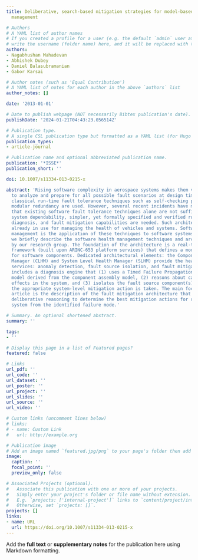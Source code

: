 ```yaml
---
title: Deliberative, search-based mitigation strategies for model-based software health
  management

# Authors
# A YAML list of author names
# If you created a profile for a user (e.g. the default `admin` user at `content/authors/admin/`), 
# write the username (folder name) here, and it will be replaced with their full name and linked to their profile.
authors:
- Nagabhushan Mahadevan
- Abhishek Dubey
- Daniel Balasubramanian
- Gabor Karsai

# Author notes (such as 'Equal Contribution')
# A YAML list of notes for each author in the above `authors` list
author_notes: []

date: '2013-01-01'

# Date to publish webpage (NOT necessarily Bibtex publication's date).
publishDate: '2024-01-21T04:43:23.056514Z'

# Publication type.
# A single CSL publication type but formatted as a YAML list (for Hugo requirements).
publication_types:
- article-journal

# Publication name and optional abbreviated publication name.
publication: '*ISSE*'
publication_short: ''

doi: 10.1007/s11334-013-0215-x

abstract: 'Rising software complexity in aerospace systems makes them very difficult
  to analyze and prepare for all possible fault scenarios at design time; therefore,
  classical run-time fault tolerance techniques such as self-checking pairs and triple
  modular redundancy are used. However, several recent incidents have made it clear
  that existing software fault tolerance techniques alone are not sufficient. To improve
  system dependability, simpler, yet formally specified and verified run-time monitoring,
  diagnosis, and fault mitigation capabilities are needed. Such architectures are
  already in use for managing the health of vehicles and systems. Software health
  management is the application of these techniques to software systems. In this paper,
  we briefly describe the software health management techniques and architecture developed
  by our research group. The foundation of the architecture is a real-time component
  framework (built upon ARINC-653 platform services) that defines a model of computation
  for software components. Dedicated architectural elements: the Component Level Health
  Manager (CLHM) and System Level Health Manager (SLHM) provide the health management
  services: anomaly detection, fault source isolation, and fault mitigation. The SLHM
  includes a diagnosis engine that (1) uses a Timed Failure Propagation Graph (TFPG)
  model derived from the component assembly model, (2) reasons about cascading fault
  effects in the system, and (3) isolates the fault source component(s). Thereafter,
  the appropriate system-level mitigation action is taken. The main focus of this
  article is the description of the fault mitigation architecture that uses goal-based
  deliberative reasoning to determine the best mitigation actions for recovering the
  system from the identified failure mode.'

# Summary. An optional shortened abstract.
summary: ''

tags:
- ''

# Display this page in a list of Featured pages?
featured: false

# Links
url_pdf: ''
url_code: ''
url_dataset: ''
url_poster: ''
url_project: ''
url_slides: ''
url_source: ''
url_video: ''

# Custom links (uncomment lines below)
# links:
# - name: Custom Link
#   url: http://example.org

# Publication image
# Add an image named `featured.jpg/png` to your page's folder then add a caption below.
image:
  caption: ''
  focal_point: ''
  preview_only: false

# Associated Projects (optional).
#   Associate this publication with one or more of your projects.
#   Simply enter your project's folder or file name without extension.
#   E.g. `projects: ['internal-project']` links to `content/project/internal-project/index.md`.
#   Otherwise, set `projects: []`.
projects: []
links:
- name: URL
  url: https://doi.org/10.1007/s11334-013-0215-x
---
```


Add the **full text** or **supplementary notes** for the publication here using Markdown formatting.
